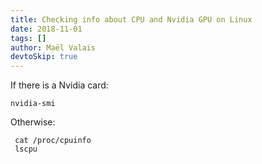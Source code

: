 ```yaml
---
title: Checking info about CPU and Nvidia GPU on Linux
date: 2018-11-01
tags: []
author: Maël Valais
devtoSkip: true
---
```


If there is a Nvidia card:

    nvidia-smi

Otherwise:

     cat /proc/cpuinfo
     lscpu
